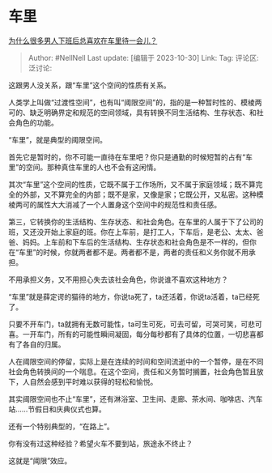 # 车里
[为什么很多男人下班后总喜欢在车里待一会儿？](https://www.zhihu.com/question/627960500/answer/3269809915)

> Author: #NellNell
> Last update: [编辑于 2023-10-30]
> Link:
> Tag:
> 评论区:
> 泛讨论:

这跟男人没关系，跟“车里”这个空间的性质有关系。

人类学上叫做“过渡性空间”，也有叫“阈限空间”的，指的是一种暂时性的、模棱两可的、缺乏明确界定和规范的空间领域，具有转换不同生活结构、生存状态、和社会角色的功能。

“车里”，就是典型的阈限空间。

首先它是暂时的，你不可能一直待在车里吧？你只是通勤的时候短暂的占有“车里”的空间。那种真住车里的人也不会有这闲情。

其次“车里”这个空间的性质，它既不属于工作场所，又不属于家庭领域；既不算完全的外部，又不算完全的内部；既不是家，又像是家；它既公开，又私密。这种模棱两可的属性大大消减了一个人置身这个空间中的规范性和责任感。

第三，它转换你的生活结构、生存状态、和社会角色。在车里的人属于下了公司的班，又还没开始上家庭的班。你在上车前，是打工人，下车后，是老公、太太、爸爸、妈妈。上车前和下车后的生活结构、生存状态和社会角色是不一样的，但你在“车里”的时候，你就两者都不是。两者都不是，两者的责任和义务你就不用承担。

不用承担义务，又不用担心失去该社会角色，你说谁不喜欢这种地方？

“车里”就是薛定谔的猫待的地方，你说ta死了，ta还活着，你说ta活着，ta已经死了。

只要不开车门，ta就拥有无数可能性，ta可生可死，可去可留，可哭可笑，可悲可喜。一开车门，所有的可能性瞬间凝固，每分每秒都有了具体的位置，一切悲喜都有了各自的归属。

人在阈限空间的停留，实际上是在连续的时间和空间流逝中的一个暂停，是在不同社会角色转换间的一个喘息。在这个空间，责任和义务暂时搁置，社会角色暂且放下，人自然会感到平时难以获得的轻松和愉悦。

其实阈限空间也不止“车里”，还有淋浴室、卫生间、走廊、茶水间、咖啡店、汽车站……节假日和庆典仪式也算。

还有一个特别典型的，“在路上”。

你有没有过这种经验？希望火车不要到站，旅途永不终止？

这就是“阈限”效应。